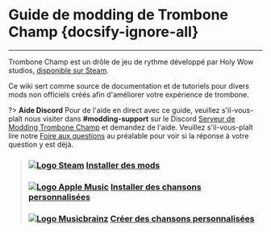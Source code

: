 # Guide de modding de Trombone Champ {docsify-ignore-all}
---
Trombone Champ est un drôle de jeu de rythme développé par Holy Wow studios, [disponible sur Steam](https://store.steampowered.com/app/1059990/Trombone_Champ/).

Ce wiki sert comme source de documentation et de tutoriels pour divers mods non officiels créés afin d'améliorer votre expérience de trombone.

?> **Aide Discord** Pour de l'aide en direct avec ce guide, veuillez s'il-vous-plaît nous visiter dans **#modding-support** sur le Discord [Serveur de Modding Trombone Champ](https://discord.gg/KVzKRsbetJ) et demandez de l'aide. Veuillez s'il-vous-plaît lire notre [Foire aux questions](faq) au préalable pour voir si la réponse à votre question y est déjà.

> ### [![Logo Steam](https://icongr.am/simple/steam.svg?color=A9A9A9&size=18.72)](pc-guide)&nbsp;[**Installer des mods**](installing-mods)
> 
> ### [![Logo Apple Music](https://icongr.am/simple/applemusic.svg?color=A9A9A9&size=18.72)](pc-guide)&nbsp;[**Installer des chansons personnalisées**](installing-songs)
> 
> ### [![Logo Musicbrainz](https://icongr.am/simple/musicbrainz.svg?color=A9A9A9&size=18.72)](pc-guide)&nbsp;[**Créer des chansons personnalisées**](creating-charts)
> 
><!-- > ### \[![Steam Logo\](https://icongr.am/simple/steam.svg?color=A9A9A9&size=18.72)](pc-guide)&nbsp;\[**Creating Mods**\](pc-guide) -->